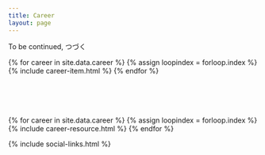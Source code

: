 ```yaml
---
title: Career
layout: page
---
```


<p class="right animated">To be continued, つづく </p>

<table class="table-career animated">
{% for career in site.data.career %}
{% assign loopindex = forloop.index %}
{% include career-item.html %}
{% endfor %}
</table>

<br>
<br>
<br>


<div>
{% for career in site.data.career %}
{% assign loopindex = forloop.index %}
{% include career-resource.html %}
{% endfor %}
</div>

{% include social-links.html %}






